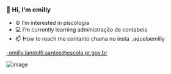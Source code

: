  ### 👋 Hi, I’m emilly ### 
- ☮️ I’m interested in piscologia
- 💻 I’m currently learning administração de contabeis
- 📫 How to reach me contanto chama no insta _aquelaemilly

-emilly.landolfi.santos@escola.pr.gov.br


![image](https://github.com/user-attachments/assets/876258e1-c5ad-4747-a99c-075c081581ab)
